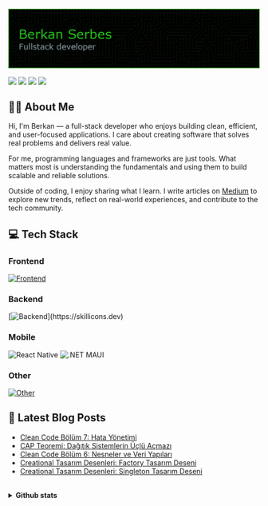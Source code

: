 ![Header](./github-header-image.png)

<p align="left"> 
    <a href="https://www.linkedin.com/in/berkanserbes" target="_blank" rel="noreferrer"><img src="https://img.shields.io/badge/linkedin-%230077B5.svg?&style=for-the-badge&logo=linkedin&logoColor=white"/></a>  
    <a href="http://www.medium.com/@berkanserbes" target="_blank" rel="noreferrer"><img src="https://img.shields.io/badge/Medium-12100E?style=for-the-badge&logo=medium&logoColor=white" /></a>
    <a href="https://leetcode.com/berkanserbes/" target="_blank" rel="noreferrer"><img src="https://img.shields.io/badge/LeetCode-000000?style=for-the-badge&logo=LeetCode&logoColor=#d16c06"/></a>
    <a href="mailto:berkanserbes3@gmail.com" target="_blank"><img src="https://img.shields.io/badge/Gmail-D14836?style=for-the-badge&logo=gmail&logoColor=white" /></a>
</p>

## :man_technologist: About Me
Hi, I'm Berkan — a full-stack developer who enjoys building clean, efficient, and user-focused applications. I care about creating software that solves real problems and delivers real value.

For me, programming languages and frameworks are just tools. What matters most is understanding the fundamentals and using them to build scalable and reliable solutions.

Outside of coding, I enjoy sharing what I learn. I write articles on [Medium](http://www.medium.com/@berkanserbes) to explore new trends, reflect on real-world experiences, and contribute to the tech community.

## :computer: Tech Stack
### Frontend 
[![Frontend](https://skillicons.dev/icons?i=html,css,bootstrap,tailwind,js,ts,react,next)](https://skillicons.dev)

### Backend 
[![Backend](https://skillicons.dev/icons?i=java,cs,dotnet,nodejs,express,)](https://skillicons.dev)

### Mobile 
![React Native](https://img.shields.io/badge/react_native-%2320232a.svg?style=for-the-badge&logo=react&logoColor=%2361DAFB)
![.NET MAUI](https://img.shields.io/badge/.NET%20MAUI-grey?style=for-the-badge&color=purple)

### Other
[![Other](https://skillicons.dev/icons?i=docker,rabbitmq,git,postman,redis,mongo)](https://skillicons.dev)
<!-- ![MSSQL](https://img.shields.io/badge/Microsoft_SQL_Server-CC2927?style=for-the-badge&logo=microsoft-sql-server&logoColor=white) -->

## :pencil: Latest Blog Posts
<!-- BLOG-POST-LIST:START -->
- [Clean Code Bölüm 7: Hata Yönetimi](https://medium.com/@berkanserbes/clean-code-b%C3%B6l%C3%BCm-7-hata-y%C3%B6netimi-e1ef8664bfc8?source=rss-6300fe4bff09------2)
- [CAP Teoremi: Dağıtık Sistemlerin Üçlü Açmazı](https://medium.com/@berkanserbes/cap-teoremi-da%C4%9F%C4%B1t%C4%B1k-sistemlerin-%C3%BC%C3%A7l%C3%BC-a%C3%A7maz%C4%B1-d0e73fea4a44?source=rss-6300fe4bff09------2)
- [Clean Code Bölüm 6: Nesneler ve Veri Yapıları](https://medium.com/@berkanserbes/clean-code-b%C3%B6l%C3%BCm-6-nesneler-ve-veri-yap%C4%B1lar%C4%B1-b8debe6750a8?source=rss-6300fe4bff09------2)
- [Creational Tasarım Desenleri: Factory Tasarım Deseni](https://medium.com/@berkanserbes/creational-tasar%C4%B1m-desenleri-factory-tasar%C4%B1m-deseni-f5858489167a?source=rss-6300fe4bff09------2)
- [Creational Tasarım Desenleri: Singleton Tasarım Deseni](https://medium.com/@berkanserbes/creational-tasar%C4%B1m-desenleri-singleton-tasar%C4%B1m-deseni-e8f8281c18d4?source=rss-6300fe4bff09------2)
<!-- BLOG-POST-LIST:END -->

<br>

<details>
<summary style="font-weight:bold">Github stats</summary>
<img alt="Berkan's Github Stats" src="https://github-readme-stats-berkanserbes.vercel.app/api/?username=berkanserbes&show_icons=true&include_all_commits=true&count_private=true&theme=react&hide_border=true&bg_color=1F222E&title_color=0891b2&icon_color=0891b2" height="192px"/><img alt="Berkan's Top Languages" src="https://github-readme-stats-berkanserbes.vercel.app//api/top-langs/?username=berkanserbes&langs_count=8&layout=compact&theme=react&hide_border=true&bg_color=1F222E&title_color=0891b2&icon_color=0891b2" height="192px"/><img src="https://github-readme-streak-stats.herokuapp.com/?user=berkanserbes&stroke=ffffff&background=1c1917&ring=0891b2&fire=0891b2&currStreakNum=ffffff&currStreakLabel=0891b2&sideNums=ffffff&sideLabels=ffffff&dates=ffffff&hide_border=true" style="display:block;margin-left:auto; margin-right:auto;"/>
</details>

